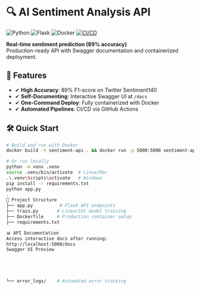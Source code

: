 

# 🔍 AI Sentiment Analysis API
![Python](https://img.shields.io/badge/Python-3.9+-blue?logo=python)
![Flask](https://img.shields.io/badge/Flask-2.0-green?logo=flask)
![Docker](https://img.shields.io/badge/Docker-✓-lightgrey?logo=docker)
[![CI/CD](https://github.com/Stewysthings/AI-sentiment-analysis/actions/workflows/main.yml/badge.svg)](https://github.com/Stewysthings/AI-sentiment-analysis/actions)

**Real-time sentiment prediction (89% accuracy)**  
Production-ready API with Swagger documentation and containerized deployment.

## 🚀 Features
- ✔ **High Accuracy**: 89% F1-score on Twitter Sentiment140
- ✔ **Self-Documenting**: Interactive Swagger UI at `/docs`
- ✔ **One-Command Deploy**: Fully containerized with Docker
- ✔ **Automated Pipelines**: CI/CD via GitHub Actions

## 🛠️ Quick Start
```bash
# Build and run with Docker
docker build -t sentiment-api . && docker run -p 5000:5000 sentiment-api

# Or run locally
python -m venv .venv
source .venv/bin/activate  # Linux/Mac
.\.venv\Scripts\activate   # Windows
pip install -r requirements.txt
python app.py
.
📂 Project Structure
├── app.py          # Flask API endpoints
├── train.py       # LinearSVC model training
├── Dockerfile     # Production container setup
├── requirements.txt

📊 API Documentation
Access interactive docs after running:
http://localhost:5000/docs
Swagger UI Preview





└── error_logs/    # Automated error tracking

